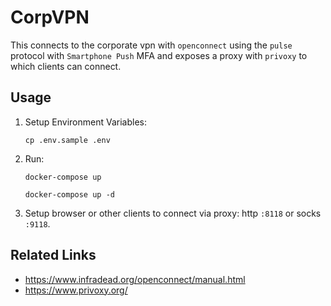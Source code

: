 # CorpVPN

This connects to the corporate vpn with `openconnect` using the `pulse` protocol with `Smartphone Push` MFA and exposes a proxy with `privoxy` to which clients can connect.

## Usage

1. Setup Environment Variables:

    ```console
    cp .env.sample .env
    ```

2. Run:

    ```console
    docker-compose up
    ```
    ```console
    docker-compose up -d
    ```

3. Setup browser or other clients to connect via proxy: http `:8118` or socks `:9118`.

## Related Links

- https://www.infradead.org/openconnect/manual.html
- https://www.privoxy.org/
